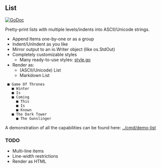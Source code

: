 ## List
[![GoDoc](https://godoc.org/github.com/jedib0t/go-pretty/list?status.svg)](https://godoc.org/github.com/jedib0t/go-pretty/list)

Pretty-print lists with multiple levels/indents into ASCII/Unicode strings.

  - Append Items one-by-one or as a group
  - Indent/UnIndent as you like
  - Mirror output to an io.Writer object (like os.StdOut)
  - Completely customizable styles
    - Many ready-to-use styles: [style.go](style.go)
  - Render as:
    - (ASCII/Unicode) List
    - Markdown List

```
 ■ Game Of Thrones
   ■ Winter
   ■ Is
   ■ Coming
     ■ This
     ■ Is
     ■ Known
   ■ The Dark Tower
     ■ The Gunslinger
```

A demonstration of all the capabilities can be found here: [../cmd/demo-list](../cmd/demo-list)

### TODO

  - Multi-line items
  - Line-width restrictions
  - Render as HTML

